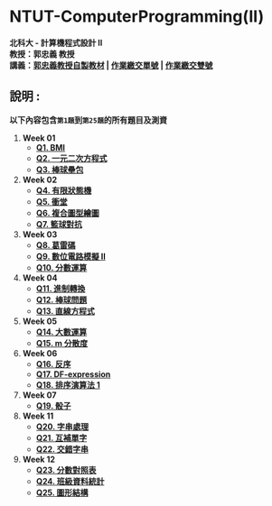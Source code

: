 # NTUT-ComputerProgramming(II)

**北科大 - 計算機程式設計 II**  
**教授：郭忠義 教授**  
**講義：[郭忠義教授自製教材](https://sites.google.com/mail.ntut.edu.tw/jong-yih-kuo/programming-design-ii) | [作業繳交單號](https://140.124.181.25/upload/Login) | [作業繳交雙號](https://140.124.181.26/upload/Login)**

## 說明 :

**以下內容包含`第1題`到`第25題`的所有題目及測資**

1. **Week 01**
   - **[Q1. BMI](./HomeWork/001/q001.md)**
   - **[Q2. 一元二次方程式](./HomeWork/002/q002.md)**
   - **[Q3. 棒球壘包](./HomeWork/003/q003.md)**
2. **Week 02**
   - **[Q4. 有限狀態機](./HomeWork/004/q004.md)**
   - **[Q5. 衝堂](./HomeWork/005/q005.md)**
   - **[Q6. 複合圖型繪圖](./HomeWork/006/q006.md)**
   - **[Q7. 籃球對抗](./HomeWork/007/q007.md)**
3. **Week 03**
   - **[Q8. 葛雷碼](./HomeWork/008/q008.md)**
   - **[Q9. 數位電路模擬 II](./HomeWork/009/q009.md)**
   - **[Q10. 分數運算](./HomeWork/010/q010.md)**
4. **Week 04**
   - **[Q11. 進制轉換](./HomeWork/011/q011.md)**
   - **[Q12. 棒球問題](./HomeWork/012/q012.md)**
   - **[Q13. 直線方程式](./HomeWork/013/q013.md)**
5. **Week 05**
   - **[Q14. 大數運算](./HomeWork/014/q014.md)**
   - **[Q15. m 分散度](./HomeWork/015/q015.md)**
6. **Week 06**
   - **[Q16. 反序](./HomeWork/016/q016.md)**
   - **[Q17. DF-expression](./HomeWork/017/q017.md)**
   - **[Q18. 排序演算法 1](./HomeWork/018/q018.md)**
7. **Week 07**
   - **[Q19. 骰子](./HomeWork/019/q019.md)**
8. **Week 11**
   - **[Q20. 字串處理](./HomeWork/020/q020.md)**
   - **[Q21. 互補單字](./HomeWork/021/q021.md)**
   - **[Q22. 交錯字串](./HomeWork/022/q022.md)**
9. **Week 12**
   - **[Q23. 分數對照表](./HomeWork/023/q023.md)**
   - **[Q24. 班級資料統計](./HomeWork/024/q024.md)**
   - **[Q25. 圖形結構](./HomeWork/025/q025.md)**

#
